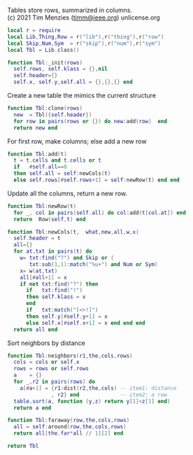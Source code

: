 
Tables store rows, summarized in columns.    
(c) 2021 Tim Menzies (timm@ieee.org) unlicense.org

```lua
local r = require 
local Lib,Thing,Row = r("lib"),r("thing"),r("row")
local Skip,Num,Sym  = r("skip"),r("num"),r("sym")
local Tbl = Lib.class()

function Tbl:_init(rows) 
  self.rows, self.klass = {},nil
  self.header={}
  self.x, self.y,self.all = {},{},{} end
```

Create a new table the mimics the current structure

```lua
function Tbl:clone(rows)
  new  = Tbl({self.header})
  for row in pairs(rows or {}) do new:add(row)  end
  return new end
```

For first row, make columns; else add a new row

```lua
function Tbl:add(t)
  t = t.cells and t.cells or t
  if   #self.all==0 
  then self.all = self:newCols(t) 
  else self.rows[#self.rows+1] = self:newRow(t) end end
```

Update all the columns, return a new row.

```lua
function Tbl:newRow(t) 
  for _, col in pairs(self.all) do col:add(t[col.at]) end
  return  Row(self,t) end

function Tbl:newCols(t,  what,new,all,w,x) 
  self.header = t
  all={}
  for at,txt in pairs(t) do
    w= txt:find("?") and Skip or (
       txt:sub(1,1):match("%u+") and Num or Sym)
    x= w(at,txt)
    all[#all+1] = x
    if not txt:find("?") then
      if   txt:find("!") 
      then self.klass = x 
      end 
      if   txt:match("[<>!]") 
      then self.y[#self.y+1] = x 
      else self.x[#self.x+1] = x end end end 
  return all end
```

Sort neighbors by distance

```lua
function Tbl:neighbors(r1,the,cols,rows)
  cols = cols or self.x
  rows = rows or self.rows
  a    = {}
  for _,r2 in pairs(rows) do
    a[#a+1] = {r1:dist(r2,the,cols) -- item1: distance
              , r2} end             -- item2: a row
  table.sort(a, function (y,z) return y[1]<z[1] end)
  return a end

function Tbl:faraway(row,the,cols,rows)
  all = self:around(row,the,cols,rows)
  return all[the.far*all // 1][2] end

return Tbl
```
